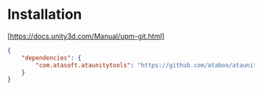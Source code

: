 # Installation

[https://docs.unity3d.com/Manual/upm-git.html]

```json
{
    "dependencies": {
        "com.atasoft.ataunitytools": "https://github.com/ataboo/ataunitytools.git#upm"
    }
}